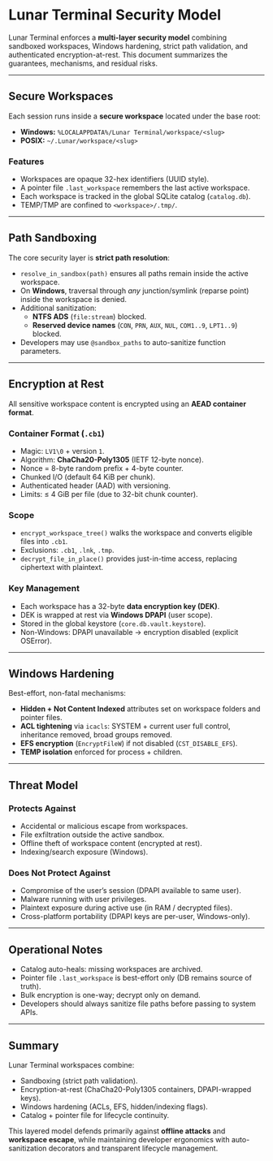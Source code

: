 # Lunar Terminal Security Model

Lunar Terminal enforces a **multi-layer security model** combining sandboxed
workspaces, Windows hardening, strict path validation, and authenticated
encryption-at-rest. This document summarizes the guarantees, mechanisms, and
residual risks.

---

## Secure Workspaces

Each session runs inside a **secure workspace** located under the base root:

- **Windows:** `%LOCALAPPDATA%/Lunar Terminal/workspace/<slug>`  
- **POSIX:** `~/.Lunar/workspace/<slug>`  

### Features
- Workspaces are opaque 32-hex identifiers (UUID style).  
- A pointer file `.last_workspace` remembers the last active workspace.  
- Each workspace is tracked in the global SQLite catalog (`catalog.db`).  
- TEMP/TMP are confined to `<workspace>/.tmp/`.  

---

## Path Sandboxing

The core security layer is **strict path resolution**:

- `resolve_in_sandbox(path)` ensures all paths remain inside the active workspace.  
- On **Windows**, traversal through *any* junction/symlink (reparse point) inside the workspace is denied.  
- Additional sanitization:  
  - **NTFS ADS** (`file:stream`) blocked.  
  - **Reserved device names** (`CON`, `PRN`, `AUX`, `NUL`, `COM1..9`, `LPT1..9`) blocked.  
- Developers may use `@sandbox_paths` to auto-sanitize function parameters.  

---

## Encryption at Rest

All sensitive workspace content is encrypted using an **AEAD container format**.

### Container Format (`.cb1`)
- Magic: `LV1\0` + version `1`.  
- Algorithm: **ChaCha20-Poly1305** (IETF 12-byte nonce).  
- Nonce = 8-byte random prefix + 4-byte counter.  
- Chunked I/O (default 64 KiB per chunk).  
- Authenticated header (AAD) with versioning.  
- Limits: ≤ 4 GiB per file (due to 32-bit chunk counter).  

### Scope
- `encrypt_workspace_tree()` walks the workspace and converts eligible files into `.cb1`.  
- Exclusions: `.cb1`, `.lnk`, `.tmp`.  
- `decrypt_file_in_place()` provides just-in-time access, replacing ciphertext with plaintext.  

### Key Management
- Each workspace has a 32-byte **data encryption key (DEK)**.  
- DEK is wrapped at rest via **Windows DPAPI** (user scope).  
- Stored in the global keystore (`core.db.vault.keystore`).  
- Non-Windows: DPAPI unavailable → encryption disabled (explicit OSError).  

---

## Windows Hardening

Best-effort, non-fatal mechanisms:

- **Hidden + Not Content Indexed** attributes set on workspace folders and pointer files.  
- **ACL tightening** via `icacls`: SYSTEM + current user full control, inheritance removed, broad groups removed.  
- **EFS encryption** (`EncryptFileW`) if not disabled (`CST_DISABLE_EFS`).  
- **TEMP isolation** enforced for process + children.  

---

## Threat Model

### Protects Against
- Accidental or malicious escape from workspaces.  
- File exfiltration outside the active sandbox.  
- Offline theft of workspace content (encrypted at rest).  
- Indexing/search exposure (Windows).  

### Does Not Protect Against
- Compromise of the user’s session (DPAPI available to same user).  
- Malware running with user privileges.  
- Plaintext exposure during active use (in RAM / decrypted files).  
- Cross-platform portability (DPAPI keys are per-user, Windows-only).  

---

## Operational Notes

- Catalog auto-heals: missing workspaces are archived.  
- Pointer file `.last_workspace` is best-effort only (DB remains source of truth).  
- Bulk encryption is one-way; decrypt only on demand.  
- Developers should always sanitize file paths before passing to system APIs.  

---

## Summary

Lunar Terminal workspaces combine:

- Sandboxing (strict path validation).  
- Encryption-at-rest (ChaCha20-Poly1305 containers, DPAPI-wrapped keys).  
- Windows hardening (ACLs, EFS, hidden/indexing flags).  
- Catalog + pointer file for lifecycle continuity.  

This layered model defends primarily against **offline attacks** and **workspace
escape**, while maintaining developer ergonomics with auto-sanitization
decorators and transparent lifecycle management.
